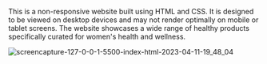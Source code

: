 This is a non-responsive website built using HTML and CSS. It is designed to be viewed on desktop devices and may not render optimally on mobile or tablet screens.
The website showcases a wide range of healthy products specifically curated for women's health and wellness.

![screencapture-127-0-0-1-5500-index-html-2023-04-11-19_48_04](https://user-images.githubusercontent.com/90574525/231246559-532e4350-84fe-404e-998c-7fedd38128a1.png)
